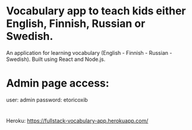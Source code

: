 # Vocabulary app to teach kids either English, Finnish, Russian or Swedish.
An application for learning vocabulary (English - Finnish - Russian - Swedish).
Built using React and Node.js.

# Admin page access:
user: admin
password: etoricoxib
#
Heroku: https://fullstack-vocabulary-app.herokuapp.com/
